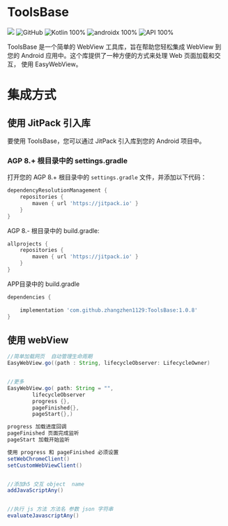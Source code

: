 # ToolsBase
[![](https://jitpack.io/v/zhangzhen1129/ToolsBase.svg)](https://jitpack.io/#zhangzhen1129/ToolsBase)
![GitHub](https://img.shields.io/github/license/zhangzhen1129/ToolsBase)
![Kotlin 100%](https://img.shields.io/badge/Kotlin-100%25-blue)
![androidx 100%](https://img.shields.io/badge/androidx-100%25-blue)
![API 100%](https://img.shields.io/badge/API-21+-blue)



ToolsBase 是一个简单的 WebView 工具库，旨在帮助您轻松集成 WebView 到您的 Android 应用中。这个库提供了一种方便的方式来处理 Web 页面加载和交互，
使用 EasyWebView。

# 集成方式

## 使用 JitPack 引入库

要使用 ToolsBase，您可以通过 JitPack 引入库到您的 Android 项目中。

### AGP 8.+ 根目录中的 settings.gradle

打开您的 AGP 8.+ 根目录中的 `settings.gradle` 文件，并添加以下代码：

```groovy
dependencyResolutionManagement {
    repositories {
        maven { url 'https://jitpack.io' }
    }
}
```

AGP 8.- 根目录中的 build.gradle:

```groovy
allprojects {
    repositories {
        maven { url 'https://jitpack.io' }
    }
}

```
APP目录中的 build.gradle

```groovy
dependencies {
    
    implementation 'com.github.zhangzhen1129:ToolsBase:1.0.8'
}

```


## 使用 webView

```groovy
//简单加载网页  自动管理生命周期
EasyWebView.go((path : String, lifecycleObserver: LifecycleOwner)


//更多
EasyWebView.go( path: String = "",
        lifecycleObserver
        progress {},
        pageFinished{},
        pageStart{},)

progress 加载进度回调
pageFinished 页面完成监听
pageStart 加载开始监听

使用 progress 和 pageFinished 必须设置
setWebChromeClient()
setCustomWebViewClient()


//添加h5 交互 object  name
addJavaScriptAny()


//执行 js 方法 方法名 参数 json 字符串
evaluateJavascriptAny()



```



